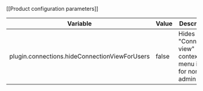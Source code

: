 [[Product configuration parameters]]

| Variable                                      | Value | Description                                                      |
|-----------------------------------------------|-------|------------------------------------------------------------------|
| plugin.connections.hideConnectionViewForUsers | false | Hides "Connection view" context menu item for non admin users |